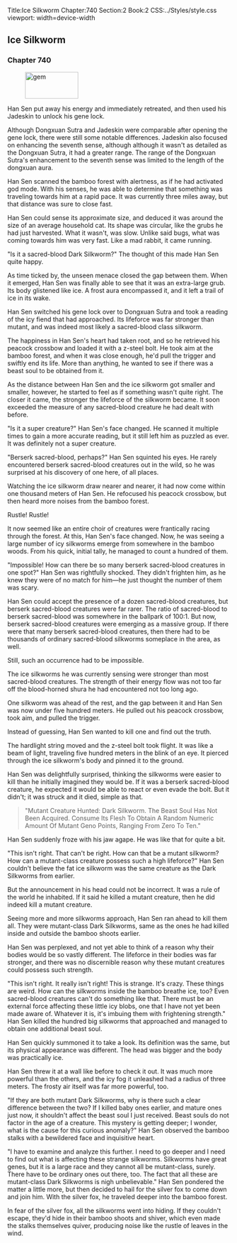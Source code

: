 Title:Ice Silkworm 
Chapter:740 
Section:2 
Book:2 
CSS:../Styles/style.css 
viewport: width=device-width
  
## Ice Silkworm
### Chapter 740
  
<figure>
	<img src="../Images/gem.gif" alt="gem" id="gem" width="120" height="60" />
</figure>
  

  
Han Sen put away his energy and immediately retreated, and then used his Jadeskin to unlock his gene lock.

Although Dongxuan Sutra and Jadeskin were comparable after opening the gene lock, there were still some notable differences. Jadeskin also focused on enhancing the seventh sense, although although it wasn't as detailed as the Dongxuan Sutra, it had a greater range. The range of the Dongxuan Sutra's enhancement to the seventh sense was limited to the length of the dongxuan aura.

Han Sen scanned the bamboo forest with alertness, as if he had activated god mode. With his senses, he was able to determine that something was traveling towards him at a rapid pace. It was currently three miles away, but that distance was sure to close fast.

Han Sen could sense its approximate size, and deduced it was around the size of an average household cat. Its shape was circular, like the grubs he had just harvested. What it wasn't, was slow. Unlike said bugs, what was coming towards him was very fast. Like a mad rabbit, it came running.

"Is it a sacred-blood Dark Silkworm?" The thought of this made Han Sen quite happy.

As time ticked by, the unseen menace closed the gap between them. When it emerged, Han Sen was finally able to see that it was an extra-large grub. Its body glistened like ice. A frost aura encompassed it, and it left a trail of ice in its wake.

Han Sen switched his gene lock over to Dongxuan Sutra and took a reading of the icy fiend that had approached. Its lifeforce was far stronger than mutant, and was indeed most likely a sacred-blood class silkworm.

The happiness in Han Sen's heart had taken root, and so he retrieved his peacock crossbow and loaded it with a z-steel bolt. He took aim at the bamboo forest, and when it was close enough, he'd pull the trigger and swiftly end its life. More than anything, he wanted to see if there was a beast soul to be obtained from it.

As the distance between Han Sen and the ice silkworm got smaller and smaller, however, he started to feel as if something wasn't quite right. The closer it came, the stronger the lifeforce of the silkworm became. It soon exceeded the measure of any sacred-blood creature he had dealt with before.

"Is it a super creature?" Han Sen's face changed. He scanned it multiple times to gain a more accurate reading, but it still left him as puzzled as ever. It was definitely not a super creature.

"Berserk sacred-blood, perhaps?" Han Sen squinted his eyes. He rarely encountered berserk sacred-blood creatures out in the wild, so he was surprised at his discovery of one here, of all places.

Watching the ice silkworm draw nearer and nearer, it had now come within one thousand meters of Han Sen. He refocused his peacock crossbow, but then heard more noises from the bamboo forest.

Rustle! Rustle!

It now seemed like an entire choir of creatures were frantically racing through the forest. At this, Han Sen's face changed. Now, he was seeing a large number of icy silkworms emerge from somewhere in the bamboo woods. From his quick, initial tally, he managed to count a hundred of them.

"Impossible! How can there be so many berserk sacred-blood creatures in one spot?" Han Sen was rightfully shocked. They didn't frighten him, as he knew they were of no match for him—he just thought the number of them was scary.

Han Sen could accept the presence of a dozen sacred-blood creatures, but berserk sacred-blood creatures were far rarer. The ratio of sacred-blood to berserk sacred-blood was somewhere in the ballpark of 100:1. But now, berserk sacred-blood creatures were emerging as a massive group. If there were that many berserk sacred-blood creatures, then there had to be thousands of ordinary sacred-blood silkworms someplace in the area, as well.

Still, such an occurrence had to be impossible.

The ice silkworms he was currently sensing were stronger than most sacred-blood creatures. The strength of their energy flow was not too far off the blood-horned shura he had encountered not too long ago.

One silkworm was ahead of the rest, and the gap between it and Han Sen was now under five hundred meters. He pulled out his peacock crossbow, took aim, and pulled the trigger.

Instead of guessing, Han Sen wanted to kill one and find out the truth.

The hardlight string moved and the z-steel bolt took flight. It was like a beam of light, traveling five hundred meters in the blink of an eye. It pierced through the ice silkworm's body and pinned it to the ground.

Han Sen was delightfully surprised, thinking the silkworms were easier to kill than he initially imagined they would be. If it was a berserk sacred-blood creature, he expected it would be able to react or even evade the bolt. But it didn't; it was struck and it died, simple as that.

> "Mutant Creature Hunted: Dark Silkworm. The Beast Soul Has Not Been Acquired. Consume Its Flesh To Obtain A Random Numeric Amount Of Mutant Geno Points, Ranging From Zero To Ten."

Han Sen suddenly froze with his jaw agape. He was like that for quite a bit.

"This isn't right. That can't be right. How can that be a mutant silkworm? How can a mutant-class creature possess such a high lifeforce?" Han Sen couldn't believe the fat ice silkworm was the same creature as the Dark Silkworms from earlier.

But the announcement in his head could not be incorrect. It was a rule of the world he inhabited. If it said he killed a mutant creature, then he did indeed kill a mutant creature.

Seeing more and more silkworms approach, Han Sen ran ahead to kill them all. They were mutant-class Dark Silkworms, same as the ones he had killed inside and outside the bamboo shoots earlier.

Han Sen was perplexed, and not yet able to think of a reason why their bodies would be so vastly different. The lifeforce in their bodies was far stronger, and there was no discernible reason why these mutant creatures could possess such strength.

"This isn't right. It really isn't right! This is strange. It's crazy. These things are weird. How can the silkworms inside the bamboo breathe ice, too? Even sacred-blood creatures can't do something like that. There must be an external force affecting these little icy blobs, one that I have not yet been made aware of. Whatever it is, it's imbuing them with frightening strength." Han Sen killed the hundred big silkworms that approached and managed to obtain one additional beast soul.

Han Sen quickly summoned it to take a look. Its definition was the same, but its physical appearance was different. The head was bigger and the body was practically ice.

Han Sen threw it at a wall like before to check it out. It was much more powerful than the others, and the icy fog it unleashed had a radius of three meters. The frosty air itself was far more powerful, too.

"If they are both mutant Dark Silkworms, why is there such a clear difference between the two? If I killed baby ones earlier, and mature ones just now, it shouldn't affect the beast soul I just received. Beast souls do not factor in the age of a creature. This mystery is getting deeper; I wonder, what is the cause for this curious anomaly?" Han Sen observed the bamboo stalks with a bewildered face and inquisitive heart.

"I have to examine and analyze this further. I need to go deeper and I need to find out what is affecting these strange silkworms. Silkworms have great genes, but it is a large race and they cannot all be mutant-class, surely. There have to be ordinary ones out there, too. The fact that all these are mutant-class Dark Silkworms is nigh unbelievable." Han Sen pondered the matter a little more, but then decided to hail for the silver fox to come down and join him. With the silver fox, he traveled deeper into the bamboo forest.

In fear of the silver fox, all the silkworms went into hiding. If they couldn't escape, they'd hide in their bamboo shoots and shiver, which even made the stalks themselves quiver, producing noise like the rustle of leaves in the wind.